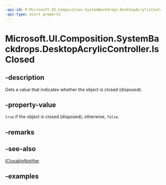 ```yaml
---
-api-id: P:Microsoft.UI.Composition.SystemBackdrops.DesktopAcrylicController.IsClosed
-api-type: winrt property
---
```


# Microsoft.UI.Composition.SystemBackdrops.DesktopAcrylicController.IsClosed

<!--
public bool IsClosed { get; }
-->


## -description

Gets a value that indicates whether the object is closed (disposed).

## -property-value

`true` if the object is closed (disposed); otherwise, `false`.

## -remarks

## -see-also

[IClosableNotifier](iclosablenotifier.md)

## -examples


